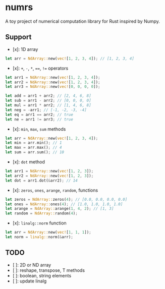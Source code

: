 # numrs

A toy project of numerical computation library for Rust inspired by Numpy.

## Support

- [x]: 1D array

```rust
let arr = NdArray::new(vec![1, 2, 3, 4]); // [1, 2, 3, 4]
```

- [x]: `+`, `-`, `*`, `==`, `!=` operators

```rust
let arr1 = NdArray::new(vec![1, 2, 3, 4]);
let arr2 = NdArray::new(vec![1, 2, 3, 4]);
let arr3 = NdArray::new(vec![0, 0, 0, 0]);

let add = arr1 + arr2; // [2, 4, 6, 8]
let sub = arr1 - arr2; // [0, 0, 0, 0]
let mul = arr1 * arr2; // [1, 4, 6, 8]
let neg = -arr1; // [-1, -2, -3, -4]
let eq = arr1 == arr2; // true
let ne = arr1 != arr3; // true
```

- [x]: `min`, `max`, `sum` methods

```rust
let arr = NdArray::new(vec![1, 2, 3, 4]);
let min = arr.min(); // 1
let max = arr.max(); // 4
let sum = arr.sum(); // 10
```

- [x]: `dot` method

```rust
let arr1 = NdArray::new(vec![1, 2, 3]);
let arr2 = NdArray::new(vec![1, 2, 3]);
let dot = arr1.dot(&arr2); // 14
```

- [x]: `zeros`, `ones`, `arange`, `random`, functions

```rust
let zeros = NdArray::zeros(4); // [0.0, 0.0, 0.0, 0.0]
let ones = NdArray::ones(4); // [1.0, 1.0, 1.0, 1.0]
let arange = NdArray::arange(1, 4, 2); // [1, 3]
let random = NdArray::random(4);
```

- [x]: `linalg::norm` function

```rust
let arr = NdArray::new(vec![1, 1, 1]);
let norm = linalg::norm(&arr);
```

## TODO

- [ ]: 2D or ND array
- [ ]: reshape, transpose, T methods
- [ ]: boolean, string elements
- [ ]: update linalg

